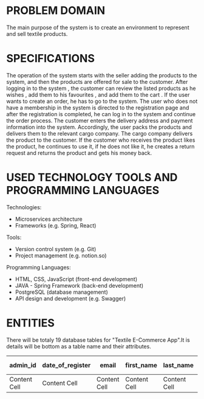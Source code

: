 # PROBLEM DOMAIN
The main purpose of the system is to create an environment to represent and sell textile products. 

# SPECIFICATIONS
The operation of the system starts with the seller adding the products to the system, and then the products are offered for sale to the customer. After logging in to the system , the customer can review the listed products as he wishes , add them to his favourites , and add them to the cart . If the user wants to create an order, he has to go to the system. The user who does not have a membership in the system is directed to the registration page and after the registration is completed, he can log in to the system and continue the order process. The customer enters the delivery address and payment information into the system. Accordingly, the user packs the products and delivers them to the relevant cargo company. The cargo company delivers the product to the customer. If the customer who receives the product likes the product, he continues to use it, if he does not like it, he creates a return request and returns the product and gets his money back.

# USED TECHNOLOGY TOOLS AND PROGRAMMING LANGUAGES

Technologies:
* Microservices architecture
* Frameworks (e.g. Spring, React)

Tools:
* Version control system (e.g. Git)
* Project management (e.g. notion.so)

Programming Languages:
* HTML, CSS, JavaScript (front-end development)
* JAVA - Spring Framework (back-end development)
* PostgreSQL (database management)
* API design and development (e.g. Swagger)

# ENTITIES

There will be totaly 19 database tables for "Textile E-Commerce App".It is details will be bottom as a table name and their attributes.

| admin_id  | date_of_register | email | first_name | last_name  | password | First Header  | Second Header |
| ------------- | ------------- | ------------- | ------------- | ------------- | ------------- | ------------- | ------------- |
| Content Cell  | Content Cell  | Content Cell  | Content Cell  | Content Cell  | Content Cell  | Content Cell  | Content Cell  |
